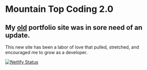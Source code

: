 # Mountain Top Coding 2.0

## My [old](https://mountaintopcoding.com) portfolio site was in sore need of an update.

This new site has been a labor of love that pulled, stretched, and encouraged me to grow as a developer.

[![Netlify Status](https://api.netlify.com/api/v1/badges/9fef3e63-4e8c-4ae9-bfa3-102b1afd12ec/deploy-status)](https://app.netlify.com/sites/dreamy-goodall-2cceac/deploys)
